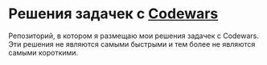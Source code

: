 # Решения задачек с [Codewars](https://www.codewars.com)

Репозиторий, в котором я размещаю мои решения задачек с Codewars.  
Эти решения не являются самыми быстрыми и тем более не являются самыми короткими.  